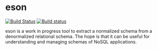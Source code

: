 # eson

[![Build Status](https://travis-ci.org/michaelmior/eson.svg?branch=master)](https://travis-ci.org/michaelmior/eson)
[![Build status](https://ci.appveyor.com/api/projects/status/ovsa4d9klcextjju?svg=true)](https://ci.appveyor.com/project/michaelmior/eson)

eson is a work in progress tool to extract a normalized schema from a denormalized relational schema.
The hope is that it can be useful for understanding and managing schemas of NoSQL applications.
